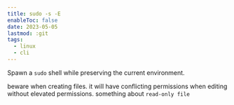 ```yaml
---
title: sudo -s -E
enableToc: false
date: 2023-05-05
lastmod: :git
tags:
  - linux
  - cli
---
```

Spawn a `sudo` shell while preserving the current environment.

beware when creating files. it will have conflicting permissions
when editing without elevated permissions. something about
`read-only file`
